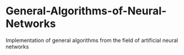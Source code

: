 # General-Algorithms-of-Neural-Networks
Implementation of general algorithms from the field of artificial neural networks
